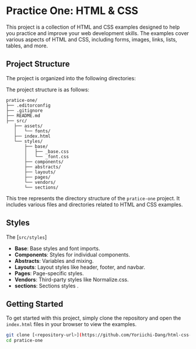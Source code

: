 # Practice One: HTML & CSS

This project is a collection of HTML and CSS examples designed to help you practice and improve your web development skills. The examples cover various aspects of HTML and CSS, including forms, images, links, lists, tables, and more.

## Project Structure

The project is organized into the following directories:

The project structure is as follows:

```
pratice-one/
├── .editorconfig
├── .gitignore
├── README.md
├── src/
   ├── assets/
   │   └── fonts/
   ├── index.html
   └── styles/
       ├── base/
       │   ├── _base.css
       │   └── _font.css
       ├── components/
       ├── abstracts/
       ├── layouts/
       ├── pages/
       └── vendors/
       └── sections/

```

This tree represents the directory structure of the `pratice-one` project. It includes various files and directories related to HTML and CSS examples.

## Styles

The [`src/styles`]

-   **Base**: Base styles and font imports.
-   **Components**: Styles for individual components.
-   **Abstracts**: Variables and mixing.
-   **Layouts**: Layout styles like header, footer, and navbar.
-   **Pages**: Page-specific styles.
-   **Vendors**: Third-party styles like Normalize.css.
-   **sections**: Sections styles .

## Getting Started

To get started with this project, simply clone the repository and open the `index.html` files in your browser to view the examples.

```sh
git clone [<repository-url>](https://github.com/Yoriichi-Dang/html-css-training.git)
cd pratice-one
```
